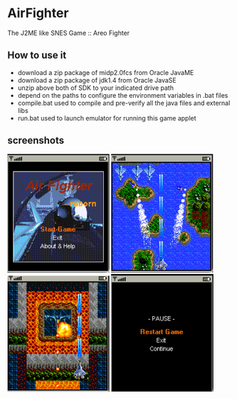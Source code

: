 # AirFighter
The J2ME like SNES Game :: Areo Fighter 

## How to use it
- download a zip package of midp2.0fcs from Oracle JavaME
- download a zip package of jdk1.4 from Oracle JavaSE
- unzip above both of SDK to your indicated drive path
- depend on the paths to configure the environment variables in .bat files
- compile.bat used to compile and pre-verify all the java files and external libs
- run.bat used to launch emulator for running this game applet

## screenshots
![image](https://github.com/skymarlio82/AirFighter/blob/master/screenshoots/sc1.png)
![image](https://github.com/skymarlio82/AirFighter/blob/master/screenshoots/sc2.png)
![image](https://github.com/skymarlio82/AirFighter/blob/master/screenshoots/sc3.png)
![image](https://github.com/skymarlio82/AirFighter/blob/master/screenshoots/sc4.png)
